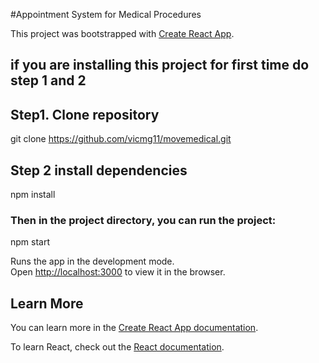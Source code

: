 #Appointment System for Medical Procedures

This project was bootstrapped with [Create React App](https://github.com/facebook/create-react-app).

## if you are installing this project for first time do step 1 and 2

## Step1. Clone repository

git clone https://github.com/vicmg11/movemedical.git

## Step 2 install dependencies

npm install

### Then in the project directory, you can run the project:

npm start

Runs the app in the development mode.<br>
Open [http://localhost:3000](http://localhost:3000) to view it in the browser.

## Learn More

You can learn more in the [Create React App documentation](https://facebook.github.io/create-react-app/docs/getting-started).

To learn React, check out the [React documentation](https://reactjs.org/).

